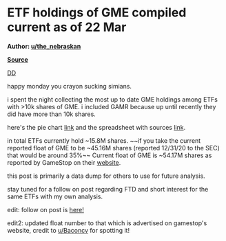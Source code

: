 ETF holdings of GME compiled current as of 22 Mar
=================================================

**Author: [u/the_nebraskan](https://www.reddit.com/user/the_nebraskan/)**

**[Source](https://www.reddit.com/r/GME/comments/makcor/etf_holdings_of_gme_compiled_current_as_of_22_mar/)**

[DD](https://www.reddit.com/r/GME/search?q=flair_name%3A%22DD%22&restrict_sr=1)

happy monday you crayon sucking simians.

i spent the night collecting the most up to date GME holdings among ETFs with >10k shares of GME. i included GAMR because up until recently they did have more than 10k shares.

here's the pie chart [link](https://imgur.com/0N6gGmf) and the spreadsheet with sources [link](https://docs.google.com/spreadsheets/d/1SWK2krtYHqrGu222bVGhRwTP9niW-0t-_9Bbpwru3jY/edit?usp=sharing).

in total ETFs currently hold ~15.8M shares. ~~if you take the current reported float of GME to be ~45.16M shares (reported 12/31/20 to the SEC) that would be around 35%~~ Current float of GME is ~54.17M shares as reported by GameStop on their [website](https://news.gamestop.com/financial-information/fundamentals/trading-statistics).

this post is primarily a data dump for others to use for future analysis.

stay tuned for a follow on post regarding FTD and short interest for the same ETFs with my own analysis.

edit: follow on post is [here!](https://www.reddit.com/r/GME/comments/manyso/gme_etf_deep_dive_analysis_of_failures_to_deliver/)

edit2: updated float number to that which is advertised on gamestop's website, credit to [u/Baconcv](https://www.reddit.com/u/Baconcv/) for spotting it!
